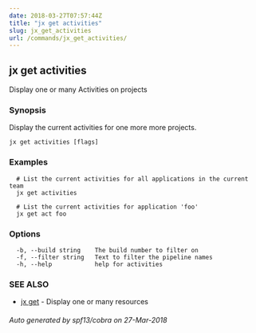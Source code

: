```yaml
---
date: 2018-03-27T07:57:44Z
title: "jx get activities"
slug: jx_get_activities
url: /commands/jx_get_activities/
---
```

## jx get activities

Display one or many Activities on projects

### Synopsis

Display the current activities for one more more projects.

```
jx get activities [flags]
```

### Examples

```
  # List the current activities for all applications in the current team
  jx get activities
  
  # List the current activities for application 'foo'
  jx get act foo
```

### Options

```
  -b, --build string    The build number to filter on
  -f, --filter string   Text to filter the pipeline names
  -h, --help            help for activities
```

### SEE ALSO

* [jx get](/commands/jx_get/)	 - Display one or many resources

###### Auto generated by spf13/cobra on 27-Mar-2018
